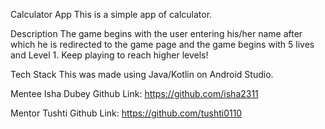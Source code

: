 Calculator App
This is a simple app of calculator.

Description
The game begins with the user entering his/her name after which he is redirected to the game page and the game begins with 5 lives and Level 1. Keep playing to reach higher levels!

Tech Stack
This was made using Java/Kotlin on Android Studio.

Mentee
Isha Dubey Github Link: https://github.com/isha2311

Mentor
Tushti Github Link: https://github.com/tushti0110
